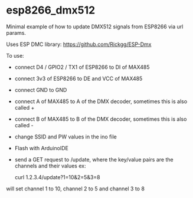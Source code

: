 # esp8266_dmx512
Minimal example of how to update DMX512 signals from ESP8266 via url params.

Uses ESP DMC library: https://github.com/Rickgg/ESP-Dmx

To use:

- connect D4 / GPIO2 / TX1 of ESP8266 to DI of MAX485
- connect 3v3 of ESP8266 to DE and VCC of MAX485
- connect GND to GND
- connect A of MAX485 to A of the DMX decoder, sometimes this is also called +
- connect B of MAX485 to B of the DMX decoder, sometimes this is also called -
- change SSID and PW values in the ino file
- Flash with ArduinoIDE
- send a GET request to /update, where the key/value pairs are the channels and their values ex:

    curl 1.2.3.4/update?1=10&2=5&3=8

will set channel 1 to 10, channel 2 to 5 and channel 3 to 8